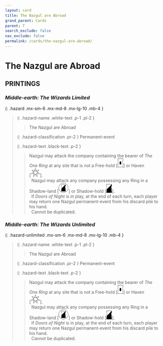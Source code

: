 ```yaml
---
layout: card
title: The Nazgul are Abroad
grand_parent: Cards
parent: T
search_exclude: false
nav_exclude: false
permalink: /cards/the-nazgul-are-abroad/
---
```


# The Nazgul are Abroad


## PRINTINGS


### _Middle-earth: The Wizards Limited_

{: .hazard .mx-sm-6 .mx-md-8 .mx-lg-10 .mb-4 }
> {: .hazard-name .white-text .p-1 .pl-2 }
> > <div class="hazard-mp"></div>
> > <div class="card-name">The Nazgul are Abroad</div>
>
> {: .hazard-classification .pr-2 }
> Permanent-event
>
> {: .hazard-text .black-text .p-2 }
> > Nazgul may attack the company containing the bearer of _The One Ring_ at any site that is not a Free-hold <nobr>[<img src="/assets/images/free-hold.svg">]</nobr> or Haven <nobr>[<img src="/assets/images/free-haven.svg">]</nobr>. <br>&ensp;Nazgul may attack any company possessing any Ring in a Shadow-land <nobr>[<img src="/assets/images/shadow-land.svg">]</nobr> or Shadow-hold <nobr>[<img src="/assets/images/shadow-hold.svg">]</nobr>. <br>&ensp;If _Doors of Night_ is in play, at the end of each turn, each player may return one Nazgul permanent-event from his discard pile to his hand. <br>&ensp;Cannot be duplicated. 
>



### _Middle-earth: The Wizards Unlimited_

{: .hazard-unlimited .mx-sm-6 .mx-md-8 .mx-lg-10 .mb-4 }
> {: .hazard-name .white-text .p-1 .pl-2 }
> > <div class="hazard-mp"></div>
> > <div class="card-name">The Nazgul are Abroad</div>
>
> {: .hazard-classification .pr-2 }
> Permanent-event
>
> {: .hazard-text .black-text .p-2 }
> > Nazgul may attack the company containing the bearer of _The One Ring_ at any site that is not a Free-hold <nobr>[<img src="/assets/images/free-hold.svg">]</nobr> or Haven <nobr>[<img src="/assets/images/free-haven.svg">]</nobr>. <br>&ensp;Nazgul may attack any company possessing any Ring in a Shadow-land <nobr>[<img src="/assets/images/shadow-land.svg">]</nobr> or Shadow-hold <nobr>[<img src="/assets/images/shadow-hold.svg">]</nobr>. <br>&ensp;If _Doors of Night_ is in play, at the end of each turn, each player may return one Nazgul permanent-event from his discard pile to his hand. <br>&ensp;Cannot be duplicated. 
>
